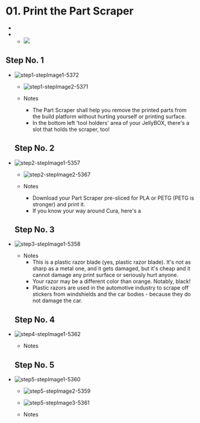 # 01. Print the Part Scraper

   -
   -    - ![](https://d17kynu4zpq5hy.cloudfront.net/igi/imade3d/qjGLgeBDwMWUYLCG.medium)


  ## Step No. 1

- ![step1-stepImage1-5372](https://d17kynu4zpq5hy.cloudfront.net/igi/imade3d/iZMJa55rENPu6UkR.medium)
     - ![step1-stepImage2-5371](https://d17kynu4zpq5hy.cloudfront.net/igi/imade3d/XF3lHPp1pYuLb1mC.medium)

   - Notes
     - The Part Scraper shall help you remove the printed parts from the build platform without hurting yourself or printing surface.
     - In the bottom left 'tool holders' area of your JellyBOX, there's a slot that holds the scraper, too!

  ## Step No. 2

- ![step2-stepImage1-5357](https://d17kynu4zpq5hy.cloudfront.net/igi/imade3d/6CCGpiudwYZVFBwd.medium)
     - ![step2-stepImage2-5367](https://d17kynu4zpq5hy.cloudfront.net/igi/imade3d/ZOPQ5gE41tVTnIKF.medium)

   - Notes
     - Download your Part Scraper pre-sliced for PLA or PETG (PETG is stronger) and print it.
     - If you know your way around Cura, here's a

  ## Step No. 3

- ![step3-stepImage1-5358](https://d17kynu4zpq5hy.cloudfront.net/igi/imade3d/l2QWKmVpv1OYglGX.medium)

   - Notes
     - This is a plastic razor blade (yes, plastic razor blade). It's not as sharp as a metal one, and it gets damaged, but it's cheap and it cannot damage any print surface or seriously hurt anyone.
     - Your razor may be a different color than orange. Notably, black!
     - Plastic razors are used in the automotive industry to scrape off stickers from windshields and the car bodies - because they do not damage the car.

  ## Step No. 4

- ![step4-stepImage1-5362](https://d17kynu4zpq5hy.cloudfront.net/igi/imade3d/6JVEHNpu3I2m2XM2.medium)

   - Notes

  ## Step No. 5

- ![step5-stepImage1-5360](https://d17kynu4zpq5hy.cloudfront.net/igi/imade3d/RIU3saEkN3mTJyGP.medium)
     - ![step5-stepImage2-5359](https://d17kynu4zpq5hy.cloudfront.net/igi/imade3d/TXgpmFBLB5pdyBtj.medium)
     - ![step5-stepImage3-5361](https://d17kynu4zpq5hy.cloudfront.net/igi/imade3d/hOWFsDEsVCwFbKaW.medium)

   - Notes
